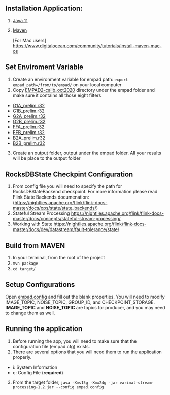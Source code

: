 ## Installation Application:
1. [Java 11](https://docs.oracle.com/en/java/javase/11/install/overview-jdk-installation.html#GUID-8677A77F-231A-40F7-98B9-1FD0B48C346A)
2. [Maven](https://maven.apache.org/install.html)

   [For Mac users] https://www.digitalocean.com/community/tutorials/install-maven-mac-os

## Set Enviroment Variable
1. Create an environment variable for empad path: `export empad_path=/from/to/empad/` on your local computer
2. Copy [EMPAD2-calib_oct2020](https://github.com/paradimdata/pyempadcalibratescript/tree/main/related_data/EMPAD2-calib_oct2020) directory under the empad folder and make sure it contains all those eight filters
* [G1A_prelim.r32](https://github.com/paradimdata/pyempadcalibratescript/blob/main/related_data/EMPAD2-calib_oct2020/G1A_prelim.r32)
* [G1B_prelim.r32](https://github.com/paradimdata/pyempadcalibratescript/blob/main/related_data/EMPAD2-calib_oct2020/G1B_prelim.r32)
* [G2A_prelim.r32](https://github.com/paradimdata/pyempadcalibratescript/blob/main/related_data/EMPAD2-calib_oct2020/G2A_prelim.r32)
* [G2B_prelim.r32](https://github.com/paradimdata/pyempadcalibratescript/blob/main/related_data/EMPAD2-calib_oct2020/G2B_prelim.r32)
* [FFA_prelim.r32](https://github.com/paradimdata/pyempadcalibratescript/blob/main/related_data/EMPAD2-calib_oct2020/FFA_prelim.r32)
* [FFB_prelim.r32](https://github.com/paradimdata/pyempadcalibratescript/blob/main/related_data/EMPAD2-calib_oct2020/FFB_prelim.r32)
* [B2A_prelim.r32](https://github.com/paradimdata/pyempadcalibratescript/blob/main/related_data/EMPAD2-calib_oct2020/B2A_prelim.r32)
* [B2B_prelim.r32](https://github.com/paradimdata/pyempadcalibratescript/blob/main/related_data/EMPAD2-calib_oct2020/B2B_prelim.r32)
3. Create an output folder, output under the empad folder. All your results will be place to the output folder

## RocksDBState Checkpint Configuration
1. From config file you will need to specify the path for RocksDBStateBackend checkpoint. For more information please read Flink State Backends documenation: (https://nightlies.apache.org/flink/flink-docs-master/docs/ops/state/state_backends/)
2. Stateful Stream Processing  https://nightlies.apache.org/flink/flink-docs-master/docs/concepts/stateful-stream-processing/
3. Working with State https://nightlies.apache.org/flink/flink-docs-master/docs/dev/datastream/fault-tolerance/state/

## Build from MAVEN
1. In your terminal, from the root of the project
2. `mvn package`
3.  `cd target/`

## Setup Configurations
Open [empad.config](https://github.com/paradimdata/pyempadcalibratescript/blob/main/stream/empad.config) and fill out the blank properties.
You will need to modify IMAGE_TOPIC, NOISE_TOPIC, GROUP_ID, and CHECKPOINT_STORAGE. **IMAGE_TOPIC** and **NOISE_TOPIC** are topics for producer, and you may need to change them as well.

## Running the application
1. Before running the app, you will need to make sure that the configuration file (empad.cfg) exists.
2. There are several options that you will need them to run the application properly.
* i: System Information
* c: Config File (**required**)
3. From the target folder, `java -Xms15g -Xmx24g -jar varimat-stream-processing-1.2.jar --config empad.config`
